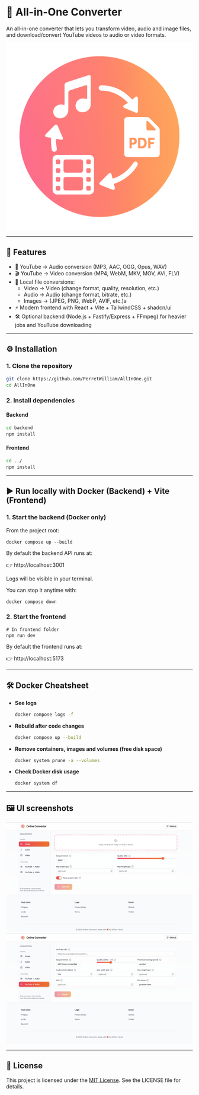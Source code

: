 # 🔄 All-in-One Converter

An all-in-one converter that lets you transform video, audio and image files, and download/convert YouTube videos to audio or video formats.

![Logo](./img/logo.png)

---

## 🚀 Features

- 🎵 YouTube → Audio conversion (MP3, AAC, OGG, Opus, WAV)
- 🎬 YouTube → Video conversion (MP4, WebM, MKV, MOV, AVI, FLV)
- 📂 Local file conversions:
  - Video → Video (change format, quality, resolution, etc.)
  - Audio → Audio (change format, bitrate, etc.)
  - Images → (JPEG, PNG, WebP, AVIF, etc.)a
- ⚡ Modern frontend with React + Vite + TailwindCSS + shadcn/ui
- 🛠️ Optional backend (Node.js + Fastify/Express + FFmpeg) for heavier jobs and YouTube downloading

---

## ⚙️ Installation

### 1. Clone the repository

```bash
git clone https://github.com/PerretWilliam/AllInOne.git
cd AllInOne
```

### 2. Install dependencies

#### Backend

```bash
cd backend
npm install
```

#### Frontend

```bash
cd ../
npm install
```

---

## **▶️ Run locally with Docker (Backend) + Vite (Frontend)**

### **1. Start the backend (Docker only)**

From the project root:

```
docker compose up --build
```

By default the backend API runs at:

👉 http://localhost:3001

Logs will be visible in your terminal.

You can stop it anytime with:

```
docker compose down
```

### **2. Start the frontend**

```
# In frontend folder
npm run dev
```

By default the frontend runs at:

👉 http://localhost:5173

---

## 🛠️ Docker Cheatsheet

- **See logs**

  ```bash
  docker compose logs -f
  ```

- **Rebuild after code changes**

  ```bash
  docker compose up --build
  ```

- **Remove containers, images and volumes (free disk space)**

  ```bash
  docker system prune -a --volumes
  ```

- **Check Docker disk usage**
  ```bash
  docker system df
  ```

---

## 🖼️ UI screenshots

![image-conv](./img/image-conv.png)
![ytdlVideo-conv](./img/ytdlVideo-conv.png)

---

## 📜 License

This project is licensed under the [MIT License](LICENSE). See the LICENSE file for details.
